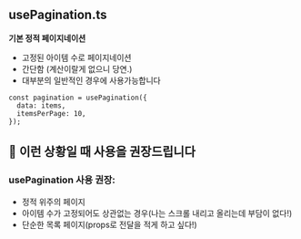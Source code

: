 ## usePagination.ts

**기본 정적 페이지네이션**

- 고정된 아이템 수로 페이지네이션
- 간단함 (계산이랄게 없으니 당연.)
- 대부분의 일반적인 경우에 사용가능합니다

```tsx
const pagination = usePagination({
  data: items,
  itemsPerPage: 10,
});
```

## 🤔 이런 상황일 때 사용을 권장드립니다

### usePagination 사용 권장:

- 정적 위주의 페이지
- 아이템 수가 고정되어도 상관없는 경우(나는 스크롤 내리고 올리는데 부담이 없다!)
- 단순한 목록 페이지(props로 전달을 적게 하고 싶다!)
